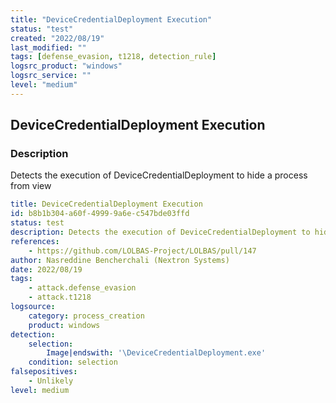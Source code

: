 ```yaml
---
title: "DeviceCredentialDeployment Execution"
status: "test"
created: "2022/08/19"
last_modified: ""
tags: [defense_evasion, t1218, detection_rule]
logsrc_product: "windows"
logsrc_service: ""
level: "medium"
---
```


## DeviceCredentialDeployment Execution

### Description

Detects the execution of DeviceCredentialDeployment to hide a process from view

```yml
title: DeviceCredentialDeployment Execution
id: b8b1b304-a60f-4999-9a6e-c547bde03ffd
status: test
description: Detects the execution of DeviceCredentialDeployment to hide a process from view
references:
    - https://github.com/LOLBAS-Project/LOLBAS/pull/147
author: Nasreddine Bencherchali (Nextron Systems)
date: 2022/08/19
tags:
    - attack.defense_evasion
    - attack.t1218
logsource:
    category: process_creation
    product: windows
detection:
    selection:
        Image|endswith: '\DeviceCredentialDeployment.exe'
    condition: selection
falsepositives:
    - Unlikely
level: medium

```
